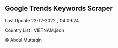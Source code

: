 

## Google Trends Keywords Scraper 
 
Last Update 23-12-2022 , 04:09:24

Country List :
VIETNAM.json



© Abdul Muttaqin 
